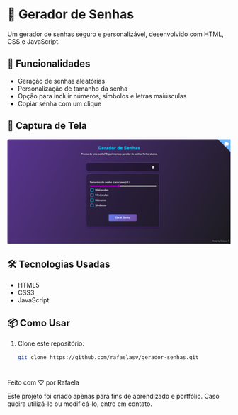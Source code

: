 # 🔐 Gerador de Senhas

Um gerador de senhas seguro e personalizável, desenvolvido com HTML, CSS e JavaScript.

## 🚀 Funcionalidades

- Geração de senhas aleatórias
- Personalização de tamanho da senha
- Opção para incluir números, símbolos e letras maiúsculas
- Copiar senha com um clique

## 🎨 Captura de Tela

![Preview do projeto](./preview.png)

## 🛠️ Tecnologias Usadas

- HTML5
- CSS3
- JavaScript

## 📦 Como Usar

1. Clone este repositório:
   ```bash
   git clone https://github.com/rafaelasv/gerador-senhas.git

#

Feito com ♡ por Rafaela

Este projeto foi criado apenas para fins de aprendizado e portfólio. Caso queira utilizá-lo ou modificá-lo, entre em contato.
